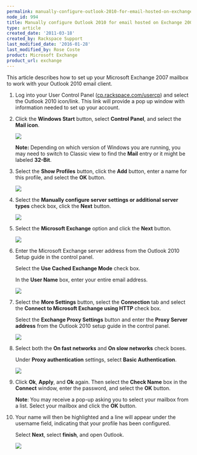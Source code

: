 ```yaml
---
permalink: manually-configure-outlook-2010-for-email-hosted-on-exchange-2007/
node_id: 994
title: Manually configure Outlook 2010 for email hosted on Exchange 2007
type: article
created_date: '2011-03-18'
created_by: Rackspace Support
last_modified_date: '2016-01-28'
last_modified_by: Rose Coste
product: Microsoft Exchange
product_url: exchange
---
```


This article describes how to set up your
Microsoft Exchange 2007 mailbox
to work with your
Outlook 2010 email client.

1. Log into your User Control Panel
   ([cp.rackspace.com/usercp](http://cp.rackspace.com/usercp))
   and select the Outlook 2010 icon/link. This link will provide a pop up
   window with information needed to set up your account.

2. Click the **Windows Start** button, select
   **Control Panel**, and select the **Mail
   icon**.

   ![](http://c965993.r93.cf2.rackcdn.com/(E%26A)Outlook2010ExchangeTwo.png)

   **Note:** Depending on which version of Windows you are running, you may need
   to switch to Classic view to find the **Mail** entry or it might be
   labeled **32-Bit**.

3. Select the **Show Profiles** button, click the
   **Add** button, enter a name for this profile, and
   select the **OK** button.

   ![](http://c965993.r93.cf2.rackcdn.com/(E%26A)Outlook2010Exchange4.png)

4. Select the **Manually configure server settings or
   additional server types** check box, click the
   **Next** button.

   ![](http://c965993.r93.cf2.rackcdn.com/(E%26A)Outlook2010Exchange50.png)

5. Select the **Microsoft Exchange** option and click
   the **Next** button.

   ![](http://c965993.r93.cf2.rackcdn.com/(E%26A)Outlook2010Exchange6.png)

6. Enter the Microsoft Exchange server address from the Outlook
   2010 Setup guide in the control panel.

   Select the **Use Cached Exchange Mode** check box.

   In the **User Name** box, enter your entire email address.

   ![](http://c965993.r93.cf2.rackcdn.com/(E%26A)Outlook2010Exchange7.png)

7. Select the **More Settings** button, select the
   **Connection** tab and select the **Connect to
   Microsoft Exchange using HTTP** check box.

   Select the **Exchange Proxy Settings** button and enter
   the **Proxy Server address** from the Outlook 2010 setup
   guide in the control panel.

   ![](http://c965993.r93.cf2.rackcdn.com/(E%26A)Outlook2010Exchange8.png)

8. Select both the **On fast networks** and
   **On slow networks** check boxes.

   Under **Proxy authentication** settings, select **Basic
   Authentication**.

   ![](http://c965993.r93.cf2.rackcdn.com/(E%26A)Outlook2010Exchange9.png)

9. Click **Ok**,
   **Apply**, and **Ok** again. Then select the
   **Check Name** box in the **Connect** window, enter the
   password, and select the **OK** button.

   **Note**: You may receive a pop-up asking you to select your mailbox
   from a list. Select your mailbox and click the **OK** button.

10. Your name will then be highlighted and a line will appear
    under the username field, indicating that your profile has been
    configured.

    Select **Next**, select **finish**, and open Outlook.

    ![](http://c965993.r93.cf2.rackcdn.com/(E%26A)Outlook2010Exchange10.png)
